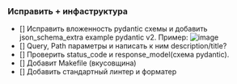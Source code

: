 ### Исправить + инфаструктура
- [] Исправить вложенность pydantic схемы и добавить json_schema_extra example pydantic v2. Пример:
![image](https://github.com/user-attachments/assets/b4cad465-9f9f-413e-ac85-194e45a47d66)
- [] Query, Path параметры и написать к ним description/title?
- [] Проверить status_code и response_model(схема pydantic).
- [] Добавит Makefile (вкусовщина)
- [] Добавить стандартный линтер и форматер
